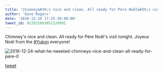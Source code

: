 ```yaml
---
title: 'Chimney&#39;s nice and clean. All ready for Père Noël&#39;s visit tonight. Joyeux...'
author: 'Dave Rogers'
date: '2016-12-24 17:25:30-08:00'
tweet_id: 812831603051220992
---
```

Chimney's nice and clean. All ready for Père Noël's visit tonight. Joyeux Noël from the [#Yukon](https://twitter.com/hashtag/yukon) everyone!

![2016-12-24-what-he-tweeted-chimneys-nice-and-clean-all-ready-for-pere-0](/heap/2016-12-24-what-he-tweeted-chimneys-nice-and-clean-all-ready-for-pere-0.jpg)

[tweet](https://twitter.com/yukondude/status/812831603051220992)